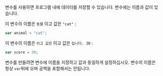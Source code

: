 변수를 사용하면 프로그램 내에 데이터를 저장할 수 있습니다. 변수에는 이름과 값이 있습니다.

이 변수의 이름은 `동물` 이고 값은 `"cat"` :

```javascript
var animal = "cat";
```

이 변수의 이름은 `이고 값은` 이고 값은 `입니다. 30` :

```javascript
var score = 30;
```

변수를 만들려면 변수에 이름을 지정하고 값과 동일하게 설정하십시오. 변수의 이름은 항상 `var`뒤에 오며 공백을 포함해서는 안됩니다.